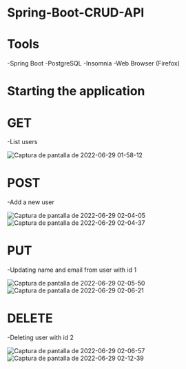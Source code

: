 # Spring-Boot-CRUD-API

# Tools
-Spring Boot
-PostgreSQL
-Insomnia
-Web Browser (Firefox)

# Starting the application

# GET
-List users

![Captura de pantalla de 2022-06-29 01-58-12](https://user-images.githubusercontent.com/80178613/176375031-c3e56d7e-fd75-4e8d-ac39-2545c918969c.png)

# POST
-Add a new user

![Captura de pantalla de 2022-06-29 02-04-05](https://user-images.githubusercontent.com/80178613/176375353-9d1c7b0d-ba09-4376-9d26-bdbb548eed45.png)
![Captura de pantalla de 2022-06-29 02-04-37](https://user-images.githubusercontent.com/80178613/176375367-12f5ac44-5110-4b8a-a4ec-6d56492fd891.png)

# PUT
-Updating name and email from user with id 1

![Captura de pantalla de 2022-06-29 02-05-50](https://user-images.githubusercontent.com/80178613/176375429-b6a235af-8250-4f78-8eaa-0953aa472081.png)
![Captura de pantalla de 2022-06-29 02-06-21](https://user-images.githubusercontent.com/80178613/176375827-8efa4094-e5f1-40fd-a0eb-4d41a8ddc0a6.png)


# DELETE
-Deleting user with id 2

![Captura de pantalla de 2022-06-29 02-06-57](https://user-images.githubusercontent.com/80178613/176375878-645e621a-f72e-4880-b171-6f1fe0ee0c94.png)
![Captura de pantalla de 2022-06-29 02-12-39](https://user-images.githubusercontent.com/80178613/176375896-52d49510-ad56-43bc-8bf1-48916d0afad9.png)
